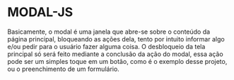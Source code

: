 # MODAL-JS

Basicamente, o modal é uma janela que abre-se sobre o conteúdo da página principal, bloqueando as ações dela, tento por intuito informar algo e/ou pedir para o usuário fazer alguma coisa. O desbloqueio da tela principal só será feito mediante a conclusão da ação do modal, essa ação pode ser um simples toque em um botão, como é o exemplo desse projeto, ou o preenchimento de um formulário. 
